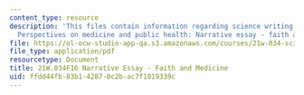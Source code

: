 ```yaml
---
content_type: resource
description: 'This files contain information regarding science writing and new media:
  Perspectives on medicine and public health: Narrative essay - faith and medicine.'
file: https://ol-ocw-studio-app-qa.s3.amazonaws.com/courses/21w-034-science-writing-and-new-media-perspectives-on-medicine-and-public-health-fall-2016/ffdd44fb83b142870c2bac7f1019339c_MIT21W_034F16_FaithMedi.pdf
file_type: application/pdf
resourcetype: Document
title: 21W.034F16 Narrative Essay - Faith and Medicine
uid: ffdd44fb-83b1-4287-0c2b-ac7f1019339c
---
```

